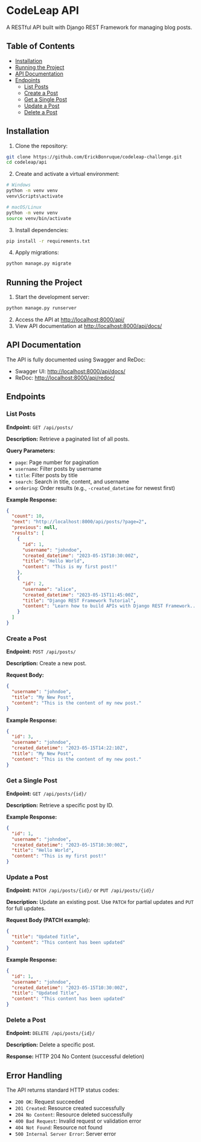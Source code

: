 # CodeLeap API

A RESTful API built with Django REST Framework for managing blog posts.

## Table of Contents
- [Installation](#installation)
- [Running the Project](#running-the-project)
- [API Documentation](#api-documentation)
- [Endpoints](#endpoints)
  - [List Posts](#list-posts)
  - [Create a Post](#create-a-post)
  - [Get a Single Post](#get-a-single-post)
  - [Update a Post](#update-a-post)
  - [Delete a Post](#delete-a-post)

## Installation

1. Clone the repository:
```bash
git clone https://github.com/ErickBonruque/codeleap-challenge.git
cd codeleap/api
```

2. Create and activate a virtual environment:
```bash
# Windows
python -m venv venv
venv\Scripts\activate

# macOS/Linux
python -m venv venv
source venv/bin/activate
```

3. Install dependencies:
```bash
pip install -r requirements.txt
```

4. Apply migrations:
```bash
python manage.py migrate
```

## Running the Project

1. Start the development server:
```bash
python manage.py runserver
```

2. Access the API at [http://localhost:8000/api/](http://localhost:8000/api/)
3. View API documentation at [http://localhost:8000/api/docs/](http://localhost:8000/api/docs/)

## API Documentation

The API is fully documented using Swagger and ReDoc:
- Swagger UI: [http://localhost:8000/api/docs/](http://localhost:8000/api/docs/)
- ReDoc: [http://localhost:8000/api/redoc/](http://localhost:8000/api/redoc/)

## Endpoints

### List Posts

**Endpoint:** `GET /api/posts/`

**Description:** Retrieve a paginated list of all posts.

**Query Parameters:**
- `page`: Page number for pagination
- `username`: Filter posts by username
- `title`: Filter posts by title
- `search`: Search in title, content, and username
- `ordering`: Order results (e.g., `-created_datetime` for newest first)

**Example Response:**
```json
{
  "count": 10,
  "next": "http://localhost:8000/api/posts/?page=2",
  "previous": null,
  "results": [
    {
      "id": 1,
      "username": "johndoe",
      "created_datetime": "2023-05-15T10:30:00Z",
      "title": "Hello World",
      "content": "This is my first post!"
    },
    {
      "id": 2,
      "username": "alice",
      "created_datetime": "2023-05-15T11:45:00Z",
      "title": "Django REST Framework Tutorial",
      "content": "Learn how to build APIs with Django REST Framework..."
    }
  ]
}
```

### Create a Post

**Endpoint:** `POST /api/posts/`

**Description:** Create a new post.

**Request Body:**
```json
{
  "username": "johndoe",
  "title": "My New Post",
  "content": "This is the content of my new post."
}
```

**Example Response:**
```json
{
  "id": 3,
  "username": "johndoe",
  "created_datetime": "2023-05-15T14:22:10Z",
  "title": "My New Post",
  "content": "This is the content of my new post."
}
```

### Get a Single Post

**Endpoint:** `GET /api/posts/{id}/`

**Description:** Retrieve a specific post by ID.

**Example Response:**
```json
{
  "id": 1,
  "username": "johndoe",
  "created_datetime": "2023-05-15T10:30:00Z",
  "title": "Hello World",
  "content": "This is my first post!"
}
```

### Update a Post

**Endpoint:** `PATCH /api/posts/{id}/` or `PUT /api/posts/{id}/`

**Description:** Update an existing post. Use `PATCH` for partial updates and `PUT` for full updates.

**Request Body (PATCH example):**
```json
{
  "title": "Updated Title",
  "content": "This content has been updated"
}
```

**Example Response:**
```json
{
  "id": 1,
  "username": "johndoe",
  "created_datetime": "2023-05-15T10:30:00Z",
  "title": "Updated Title",
  "content": "This content has been updated"
}
```

### Delete a Post

**Endpoint:** `DELETE /api/posts/{id}/`

**Description:** Delete a specific post.

**Response:** HTTP 204 No Content (successful deletion)

## Error Handling

The API returns standard HTTP status codes:
- `200 OK`: Request succeeded
- `201 Created`: Resource created successfully
- `204 No Content`: Resource deleted successfully
- `400 Bad Request`: Invalid request or validation error
- `404 Not Found`: Resource not found
- `500 Internal Server Error`: Server error
